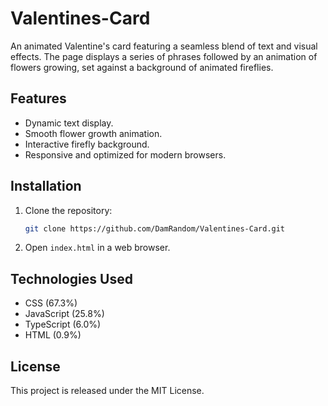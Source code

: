 # Valentines-Card

An animated Valentine's card featuring a seamless blend of text and visual effects. The page displays a series of phrases followed by an animation of flowers growing, set against a background of animated fireflies.

## Features

- Dynamic text display.
- Smooth flower growth animation.
- Interactive firefly background.
- Responsive and optimized for modern browsers.

## Installation

1. Clone the repository:

   ```sh
   git clone https://github.com/DamRandom/Valentines-Card.git
   ```

2. Open `index.html` in a web browser.

## Technologies Used

- CSS (67.3%)
- JavaScript (25.8%)
- TypeScript (6.0%)
- HTML (0.9%)

## License

This project is released under the MIT License.
